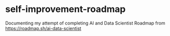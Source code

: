 # self-improvement-roadmap
Documenting my attempt of completing AI and Data Scientist Roadmap from https://roadmap.sh/ai-data-scientist

